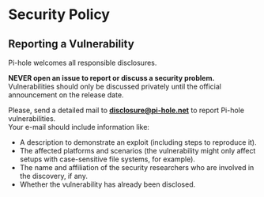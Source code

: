 # Security Policy

## Reporting a Vulnerability

Pi-hole welcomes all responsible disclosures.

**NEVER open an issue to report or discuss a security problem.**<br>
Vulnerabilities should only be discussed privately until the official announcement on the release date. 

Please, send a detailed mail to **disclosure@pi-hole.net** to report Pi-hole vulnerabilities.<br>Your e-mail should include information like:

- A description to demonstrate an exploit (including steps to reproduce it).
- The affected platforms and scenarios (the vulnerability might only affect setups with case-sensitive file systems, for example).
- The name and affiliation of the security researchers who are involved in the discovery, if any.
- Whether the vulnerability has already been disclosed.
